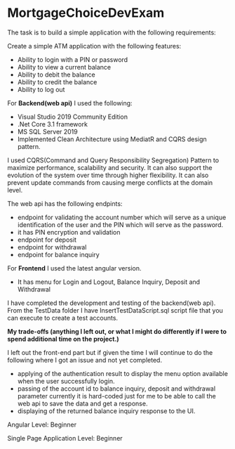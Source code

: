 # MortgageChoiceDevExam
The task is to build a simple application with the following requirements:

Create a simple ATM application with the following features:
 - Ability to login with a PIN or password
 - Ability to view a current balance
 - Ability to debit the balance
 - Ability to credit the balance
 - Ability to log out

For **Backend(web api)** I used the following:
 - Visual Studio 2019 Community Edition
 - .Net Core 3.1 framework
 - MS SQL Server 2019
 - Implemented Clean Architecture using MediatR and CQRS design pattern.

I used CQRS(Command and Query Responsibility Segregation) Pattern to maximize performance, scalability and security. It can also support the evolution of the system over time through higher flexibility. It can also prevent update commands from causing merge conflicts at the domain level.

The web api has the following endpints:
 - endpoint for validating the account number which will serve as a unique identification of the user and the PIN which will serve as the password.
 - it has PIN encryption and validation
 - endpoint for deposit
 - endpoint for withdrawal
 - endpoint for balance inquiry

For **Frontend** I used the latest angular version.
 - It has menu for Login and Logout, Balance Inquiry, Deposit and Withdrawal

I have completed the development and testing of the backend(web api). 
From the TestData folder I have InsertTestDataScript.sql script file that you can execute to create a test accounts.

**My trade-offs (anything I left out, or what I might do differently if I were to spend additional time on the project.)**

I left out the front-end part but if given the time I will continue to do the following where I got an issue and not yet completed.
 - applying of the authentication result to display the menu option available when the user successfully login.
 - passing of the account id to balance inquiry, deposit and withdrawal parameter currently it is hard-coded just for me to be able to call the web api to save the data and get a response.
 - displaying of the returned balance inquiry response to the UI.

Angular Level: Beginner

Single Page Application Level: Beginner

